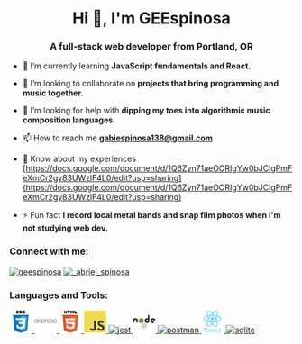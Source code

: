 <h1 align="center">Hi 👋, I'm GEEspinosa</h1>
<h3 align="center">A full-stack web developer from Portland, OR</h3>

- 🌱 I’m currently learning **JavaScript fundamentals and React.**

- 👯 I’m looking to collaborate on **projects that bring programming and music together.**

- 🤝 I’m looking for help with **dipping my toes into algorithmic music composition languages.**

- 📫 How to reach me **gabiespinosa138@gmail.com**

- 📄 Know about my experiences [https://docs.google.com/document/d/1Q6Zyn71aeOORIgYw0bJClgPmFeXmCr2gy83UWzlF4L0/edit?usp=sharing](https://docs.google.com/document/d/1Q6Zyn71aeOORIgYw0bJClgPmFeXmCr2gy83UWzlF4L0/edit?usp=sharing)

- ⚡ Fun fact **I record local metal bands and snap film photos when I'm not studying web dev.**

<h3 align="left">Connect with me:</h3>
<p align="left">
<a href="https://linkedin.com/in/geespinosa" target="blank"><img align="center" src="https://raw.githubusercontent.com/rahuldkjain/github-profile-readme-generator/master/src/images/icons/Social/linked-in-alt.svg" alt="geespinosa" height="30" width="40" /></a>
<a href="https://instagram.com/_abriel_spinosa" target="blank"><img align="center" src="https://raw.githubusercontent.com/rahuldkjain/github-profile-readme-generator/master/src/images/icons/Social/instagram.svg" alt="_abriel_spinosa" height="30" width="40" /></a>
</p>

<h3 align="left">Languages and Tools:</h3>
<p align="left"> <a href="https://www.w3schools.com/css/" target="_blank" rel="noreferrer"> <img src="https://raw.githubusercontent.com/devicons/devicon/master/icons/css3/css3-original-wordmark.svg" alt="css3" width="40" height="40"/> </a> <a href="https://expressjs.com" target="_blank" rel="noreferrer"> <img src="https://raw.githubusercontent.com/devicons/devicon/master/icons/express/express-original-wordmark.svg" alt="express" width="40" height="40"/> </a> <a href="https://www.w3.org/html/" target="_blank" rel="noreferrer"> <img src="https://raw.githubusercontent.com/devicons/devicon/master/icons/html5/html5-original-wordmark.svg" alt="html5" width="40" height="40"/> </a> <a href="https://developer.mozilla.org/en-US/docs/Web/JavaScript" target="_blank" rel="noreferrer"> <img src="https://raw.githubusercontent.com/devicons/devicon/master/icons/javascript/javascript-original.svg" alt="javascript" width="40" height="40"/> </a> <a href="https://jestjs.io" target="_blank" rel="noreferrer"> <img src="https://www.vectorlogo.zone/logos/jestjsio/jestjsio-icon.svg" alt="jest" width="40" height="40"/> </a> <a href="https://nodejs.org" target="_blank" rel="noreferrer"> <img src="https://raw.githubusercontent.com/devicons/devicon/master/icons/nodejs/nodejs-original-wordmark.svg" alt="nodejs" width="40" height="40"/> </a> <a href="https://postman.com" target="_blank" rel="noreferrer"> <img src="https://www.vectorlogo.zone/logos/getpostman/getpostman-icon.svg" alt="postman" width="40" height="40"/> </a> <a href="https://reactjs.org/" target="_blank" rel="noreferrer"> <img src="https://raw.githubusercontent.com/devicons/devicon/master/icons/react/react-original-wordmark.svg" alt="react" width="40" height="40"/> </a> <a href="https://www.sqlite.org/" target="_blank" rel="noreferrer"> <img src="https://www.vectorlogo.zone/logos/sqlite/sqlite-icon.svg" alt="sqlite" width="40" height="40"/> </a> </p>
